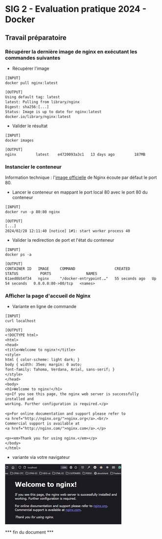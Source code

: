# SIG 2 - Evaluation pratique 2024 - Docker

## Travail préparatoire

### Récupérer la dernière image de nginx en exécutant les commandes suivantes

* Récupérer l'image

```
[INPUT]
docker pull nginx:latest
```

```
[OUTPUT]
Using default tag: latest
latest: Pulling from library/nginx
Digest: sha256:[...]
Status: Image is up to date for nginx:latest
docker.io/library/nginx:latest
```

* Valider le résultat

```
[INPUT]
docker images
```

```
[OUTPUT]
nginx         latest    e4720093a3c1   13 days ago         187MB
```

<div style="page-break-after: always;"></div>

### Instancier le conteneur

Information technique : l'[image officielle](https://hub.docker.com/_/nginx) de Nginx écoute par défaut le port 80.

* Lancer le conteneur en mappant le port local 80 avec le port 80 du conteneur

```
[INPUT]
docker run -p 80:80 nginx
```

```
[OUTPUT]
[...]
2024/02/28 12:11:40 [notice] 1#1: start worker process 40
```

* Valider la redirection de port et l'état du conteneur

```
[INPUT]
docker ps -a
```

```
[OUTPUT]
CONTAINER ID   IMAGE     COMMAND                  CREATED          STATUS          PORTS                NAMES
61aed0b54f34   nginx     "/docker-entrypoint.…"   55 seconds ago   Up 54 seconds   0.0.0.0:80->80/tcp   <names>
```

<div style="page-break-after: always;"></div>

### Afficher la page d'accueil de Nginx

* Variante en ligne de commande

```
[INPUT]
curl localhost
```

```
[OUTPUT]
<!DOCTYPE html>
<html>
<head>
<title>Welcome to nginx!</title>
<style>
html { color-scheme: light dark; }
body { width: 35em; margin: 0 auto;
font-family: Tahoma, Verdana, Arial, sans-serif; }
</style>
</head>
<body>
<h1>Welcome to nginx!</h1>
<p>If you see this page, the nginx web server is successfully installed and
working. Further configuration is required.</p>

<p>For online documentation and support please refer to
<a href="http://nginx.org/">nginx.org</a>.<br/>
Commercial support is available at
<a href="http://nginx.com/">nginx.com</a>.</p>

<p><em>Thank you for using nginx.</em></p>
</body>
</html>
```

* variante via votre navigateur

![NginxHomePage](./img/NginxHomePage.JPG)


*** fin du document ***